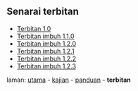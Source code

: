 ---
---

## Senarai terbitan

* [Terbitan 1.0][301]
* [Terbitan imbuh 1.1.0][302]
* [Terbitan imbuh 1.2.0][303]
* [Terbitan imbuh 1.2.1][304]
* [Terbitan imbuh 1.2.2][305]
* [Terbitan imbuh 1.2.3][306]

laman: [utama][0] - [kajian][1] - [panduan][2] - **terbitan**

  [0]: ../index.md
  [1]: ../kajian/index.md
  [2]: ../panduan/index.md
  [301]: 1.0.md
  [302]: 1.1.0.md
  [303]: 1.2.0.md
  [304]: 1.2.1.md
  [305]: 1.2.2.md
  [306]: 1.2.3.md
